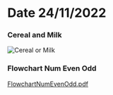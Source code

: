 # Date 24/11/2022

### Cereal and Milk


![Cereal or Milk](https://user-images.githubusercontent.com/44917179/208799106-19c23598-ca63-4dd0-8433-8335d04891ed.png)


### Flowchart Num Even Odd


[FlowchartNumEvenOdd.pdf](https://github.com/Soncarlos/Core-Code-Scratch/files/10273791/FlowchartNumEvenOdd.pdf)
